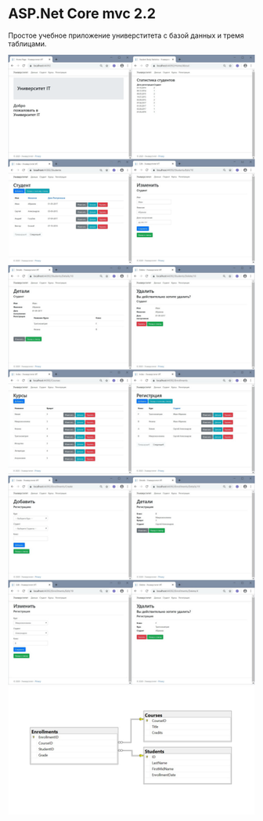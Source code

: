 ASP.Net Core mvc 2.2
=========================
Простое учебное приложение универститета с базой данных и тремя таблицами. 

![alt text](img/university1.png)
![alt text](img/university2.png)
![alt text](img/university3.png)
![alt text](img/database.png)


 
